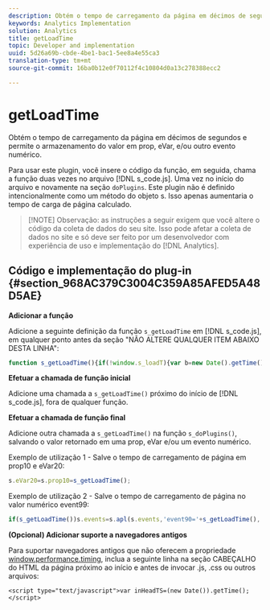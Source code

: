 ```yaml
---
description: Obtém o tempo de carregamento da página em décimos de segundos e permite o armazenamento do valor em prop, eVar, e/ou outro evento numérico.
keywords: Analytics Implementation
solution: Analytics
title: getLoadTime
topic: Developer and implementation
uuid: 5d26a69b-cbde-4be1-bac1-5ee8a4e55ca3
translation-type: tm+mt
source-git-commit: 16ba0b12e0f70112f4c10804d0a13c278388ecc2

---
```



# getLoadTime

Obtém o tempo de carregamento da página em décimos de segundos e permite o armazenamento do valor em prop, eVar, e/ou outro evento numérico.

Para usar este plugin, você insere o código da função, em seguida, chama a função duas vezes no arquivo [!DNL s_code.js]. Uma vez no início do arquivo e novamente na seção `doPlugins`. Este plugin não é definido intencionalmente como um método do objeto s. Isso apenas aumentaria o tempo de carga de página calculado.

> [!NOTE] Observação: as instruções a seguir exigem que você altere o código da coleta de dados do seu site. Isso pode afetar a coleta de dados no site e só deve ser feito por um desenvolvedor com experiência de uso e implementação do [!DNL Analytics].

## Código e implementação do plug-in {#section_968AC379C3004C359A85AFED5A48D5AE}

**Adicionar a função**

Adicione a seguinte definição da função `s_getLoadTime` em [!DNL s_code.js], em qualquer ponto antes da seção "NÃO ALTERE QUALQUER ITEM ABAIXO DESTA LINHA":

```js
function s_getLoadTime(){if(!window.s_loadT){var b=new Date().getTime(),o=window.performance?performance.timing:0,a=o?o.requestStart:window.inHeadTS||0;s_loadT=a?Math.round((b-a)/100):''}return s_loadT}
```

**Efetuar a chamada de função inicial**

Adicione uma chamada a `s_getLoadTime()` próximo do início de [!DNL s_code.js], fora de qualquer função.

**Efetuar a chamada de função final**

Adicione outra chamada a `s_getLoadTime()` na função `s_doPlugins()`, salvando o valor retornado em uma prop, eVar e/ou um evento numérico.

Exemplo de utilização 1 - Salve o tempo de carregamento de página em prop10 e eVar20:

```js
s.eVar20=s.prop10=s_getLoadTime();
```

Exemplo de utilização 2 - Salve o tempo de carregamento de página no valor numérico event99:

```js
if(s_getLoadTime())s.events=s.apl(s.events,'event90='+s_getLoadTime(),',',1);
```

**(Opcional) Adicionar suporte a navegadores antigos**

Para suportar navegadores antigos que não oferecem a propriedade [window.performance.timing](https://www.html5rocks.com/en/tutorials/webperformance/basics/), inclua a seguinte linha na seção CABEÇALHO do HTML da página próximo ao início e antes de invocar .js, .css ou outros arquivos:

```
<script type="text/javascript">var inHeadTS=(new Date()).getTime();</script>
```

